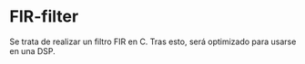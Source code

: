 # FIR-filter
Se trata de realizar un filtro FIR en C. Tras esto, será optimizado para usarse en una DSP.
